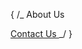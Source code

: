 {
/_ <Link
          href="/aboutUs"
          className="text-sm mt-2 hover:underline"
        >
About Us
</Link>
<a
          href="mailto:takeshapehome@gmail.com?subject=Contact%20DwellDone"
          className="text-center text-sm"
        >
Contact Us
</a> _/
}
